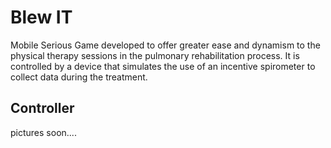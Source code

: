 # Blew IT

Mobile Serious Game developed to offer greater ease and dynamism to the physical therapy sessions in the pulmonary rehabilitation process. It is controlled by a device that simulates the use of an incentive spirometer to collect data during the treatment. 

## Controller 
pictures soon....
